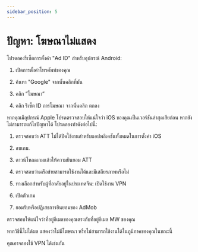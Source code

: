 ```yaml
---
sidebar_position: 5
---
```

#  ปัญหา: โฆษณาไม่แสดง

โปรดลองรีเซ็ตการตั้งค่า "Ad ID" สำหรับอุปกรณ์ Android:

1) เปิดการตั้งค่าโทรศัพท์ของคุณ

2) ค้นหา "Google" จากนั้นคลิกที่มัน

3) คลิก “โฆษณา”

4) คลิก รีเซ็ต ID การโฆษณา จากนั้นคลิก ตกลง

หากคุณมีอุปกรณ์ Apple โปรดตรวจสอบให้แน่ใจว่า iOS ของคุณเป็นเวอร์ชันล่าสุดเสียก่อน หากยังไม่สามารถแก้ไขปัญหาได้ โปรดลองทำดังต่อไปนี้:
 

1) ตรวจสอบว่า ATT ไม่ได้ปิดใช้งานสำหรับแอปพลิเคชันทั้งหมดในการตั้งค่า iOS

2) ลบเกม.

3) ดาวน์โหลดเกมแล้วให้ความยินยอม ATT

4) ตรวจสอบว่าเครือข่ายสามารถใช้งานได้และมีเสถียรภาพหรือไม่

5) ทางเลือกสำหรับผู้ที่อาศัยอยู่ในประเทศจีน: เปิดใช้งาน VPN

6) เปิดตัวเกม

7) ยอมรับหรือปฏิเสธการยินยอมของ AdMob

ตรวจสอบให้แน่ใจว่าที่อยู่อีเมลของคุณตรงกับที่อยู่อีเมล MW ของคุณ

หากวิธีนี้ไม่ได้ผล แสดงว่าไม่มีโฆษณา หรือไม่สามารถใช้งานได้ในภูมิภาคของคุณในขณะนี้

คุณอาจลองใช้ VPN ได้เช่นกัน